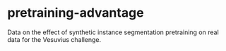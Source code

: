 # pretraining-advantage
Data on the effect of synthetic instance segmentation pretraining on real data for the Vesuvius challenge.
